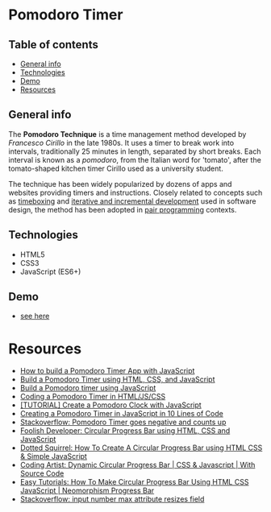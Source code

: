 # Pomodoro Timer

## Table of contents

- [General info](#general-info)
- [Technologies](#technologies)
- [Demo](#demo)
- [Resources](#resources)

## General info

The **Pomodoro Technique** is a time management method developed by _Francesco Cirillo_ in the late 1980s. It uses a timer to break work into intervals, traditionally 25 minutes in length, separated by short breaks. Each interval is known as a _pomodoro_, from the Italian word for 'tomato', after the tomato-shaped kitchen timer Cirillo used as a university student.

The technique has been widely popularized by dozens of apps and websites providing timers and instructions. Closely related to concepts such as [timeboxing](https://en.wikipedia.org/wiki/Timeboxing) and [iterative and incremental development](https://en.wikipedia.org/wiki/Iterative_and_incremental_development) used in software design, the method has been adopted in [pair programming](https://en.wikipedia.org/wiki/Pair_programming) contexts.

## Technologies

- HTML5
- CSS3
- JavaScript (ES6+)

## Demo

- [see here](https://mikulew.github.io/js-pomodoro-timer/)

# Resources

- [How to build a Pomodoro Timer App with JavaScript](https://freshman.tech/pomodoro-timer/)
- [Build a Pomodoro Timer using HTML, CSS, and JavaScript](https://theintrovertcoder.hashnode.dev/build-a-pomodoro-timer-using-html-css-and-javascript)
- [Build a Pomodoro timer using JavaScript](https://dev.to/fahadhassan1213/build-a-pomodoro-timer-using-javascript-3d13)
- [Coding a Pomodoro Timer in HTML/JS/CSS](https://david-jordan.medium.com/coding-a-pomodoro-timer-in-html-js-css-61b5b89b5948)
- [[TUTORIAL] Create a Pomodoro Clock with JavaScript](https://dev.to/albertomontalesi/tutorial-create-a-pomodoro-clock-with-javascript-13om)
- [Creating a Pomodoro Timer in JavaScript in 10 Lines of Code](https://levelup.gitconnected.com/creating-a-pomodoro-timer-in-javascript-in-10-lines-of-code-868f577be63c)
- [Stackoverflow: Pomodoro Timer goes negative and counts up](https://stackoverflow.com/questions/69684206/pomodoro-timer-goes-negative-and-counts-up)
- [Foolish Developer: Circular Progress Bar using HTML, CSS and JavaScript](https://www.foolishdeveloper.com/2021/08/circular-progress-bar.html)
- [Dotted Squirrel: How To Create A Circular Progress Bar using HTML CSS & Simple JavaScript](https://www.dottedsquirrel.com/circular-progress-css/)
- [Coding Artist: Dynamic Circular Progress Bar | CSS & Javascript | With Source Code](https://www.youtube.com/watch?v=YDgw6HjMCoQ)
- [Easy Tutorials: How To Make Circular Progress Bar Using HTML CSS JavaScript | Neomorphism Progress Bar](https://www.youtube.com/watch?v=mSfsGTIQlxg)
- [Stackoverflow: input number max attribute resizes field](https://stackoverflow.com/questions/33283901/input-number-max-attribute-resizes-field)
